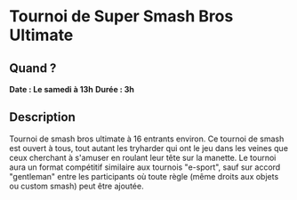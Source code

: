 # Tournoi de Super Smash Bros Ultimate
## Quand ?
**Date : Le samedi à 13h**
**Durée  : 3h**
## Description
Tournoi de smash bros ultimate à 16 entrants environ.
Ce tournoi de smash est ouvert à tous, tout autant les tryharder qui ont le jeu dans les veines que ceux cherchant à s'amuser en roulant leur tête sur la manette.
Le tournoi aura un format compétitif similaire aux tournois "e-sport", sauf sur accord "gentleman" entre les participants où toute règle (même droits aux objets ou custom smash) peut être ajoutée.
